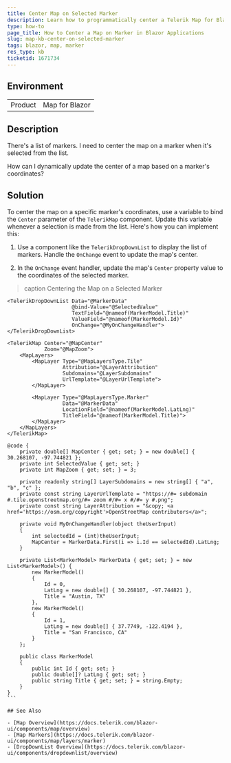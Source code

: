 ```yaml
---
title: Center Map on Selected Marker
description: Learn how to programmatically center a Telerik Map for Blazor component on a marker selected from a list.
type: how-to
page_title: How to Center a Map on Marker in Blazor Applications
slug: map-kb-center-on-selected-marker
tags: blazor, map, marker
res_type: kb
ticketid: 1671734
---
```


## Environment

<table>
    <tbody>
	    <tr>
	    	<td>Product</td>
	    	<td>Map for Blazor</td>
	    </tr>
    </tbody>
</table>

## Description

There's a list of markers. I need to center the map on a marker when it's selected from the list. 

How can I dynamically update the center of a map based on a marker's coordinates?

## Solution

To center the map on a specific marker's coordinates, use a variable to bind the `Center` parameter of the `TelerikMap` component. Update this variable whenever a selection is made from the list. Here's how you can implement this:

1. Use a component like the `TelerikDropDownList` to display the list of markers. Handle the `OnChange` event to update the map's center.

2. In the `OnChange` event handler, update the map's `Center` property value to the coordinates of the selected marker.

>caption Centering the Map on a Selected Marker

````RAZOR
<TelerikDropDownList Data="@MarkerData"
                     @bind-Value="@SelectedValue"
                     TextField="@nameof(MarkerModel.Title)"
                     ValueField="@nameof(MarkerModel.Id)"
                     OnChange="@MyOnChangeHandler">
</TelerikDropDownList>

<TelerikMap Center="@MapCenter"
            Zoom="@MapZoom">
    <MapLayers>
        <MapLayer Type="@MapLayersType.Tile"
                  Attribution="@LayerAttribution"
                  Subdomains="@LayerSubdomains"
                  UrlTemplate="@LayerUrlTemplate">
        </MapLayer>

        <MapLayer Type="@MapLayersType.Marker"
                  Data="@MarkerData"
                  LocationField="@nameof(MarkerModel.LatLng)"
                  TitleField="@nameof(MarkerModel.Title)">
        </MapLayer>
    </MapLayers>
</TelerikMap>

@code {
    private double[] MapCenter { get; set; } = new double[] { 30.268107, -97.744821 };
    private int SelectedValue { get; set; }
    private int MapZoom { get; set; } = 3;

    private readonly string[] LayerSubdomains = new string[] { "a", "b", "c" };
    private const string LayerUrlTemplate = "https://#= subdomain #.tile.openstreetmap.org/#= zoom #/#= x #/#= y #.png";
    private const string LayerAttribution = "&copy; <a href='https://osm.org/copyright'>OpenStreetMap contributors</a>";

    private void MyOnChangeHandler(object theUserInput)
    {
        int selectedId = (int)theUserInput;
        MapCenter = MarkerData.First(i => i.Id == selectedId).LatLng;
    }

    private List<MarkerModel> MarkerData { get; set; } = new List<MarkerModel>() {
        new MarkerModel()
        {
            Id = 0,
            LatLng = new double[] { 30.268107, -97.744821 },
            Title = "Austin, TX"
        },
        new MarkerModel()
        {
            Id = 1,
            LatLng = new double[] { 37.7749, -122.4194 },
            Title = "San Francisco, CA"
        }
    };

    public class MarkerModel
    {
        public int Id { get; set; }
        public double[]? LatLng { get; set; }
        public string Title { get; set; } = string.Empty;
    }
}
```

## See Also

- [Map Overview](https://docs.telerik.com/blazor-ui/components/map/overview)
- [Map Markers](https://docs.telerik.com/blazor-ui/components/map/layers/marker)
- [DropDownList Overview](https://docs.telerik.com/blazor-ui/components/dropdownlist/overview)
